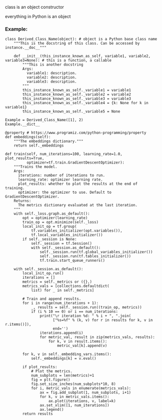 
class is an object constructor

everything in Python is an object

### Example:

```python3
class Derived_Class_Name(object): # object is a Python base class name
    """This is the docstring of this class. Can be accessed by instance.__doc__"""

    def __init__(this_instance_known_as_self, variable1, variable2, variable3=None): # this is a function, a callable
        """This is another docstring
        Args:
          variable1: description.
          variable2: description.
          variable3: description.
        """
        this_instance_known_as_self._variable1 = variable1
        this_instance_known_as_self._variable2 = variable2
        this_instance_known_as_self._variable3 = variable3
        this_instance_known_as_self._variable4 = {k: None for k in variable1}
        this_instance_known_as_self._variable5 = None
```

```python3
Example = Derived_Class_Name([1], 2)
Example.__dict__
```

    @property # https://www.programiz.com/python-programming/property
    def embeddings(self):
        """The embeddings dictionary."""
        return self._embeddings

    def train(self, num_iterations=100, learning_rate=1.0, plot_results=True,
              optimizer=tf.train.GradientDescentOptimizer):
        """Trains the model.
        Args:
          iterations: number of iterations to run.
          learning_rate: optimizer learning rate.
          plot_results: whether to plot the results at the end of training.
          optimizer: the optimizer to use. Default to GradientDescentOptimizer.
        Returns:
          The metrics dictionary evaluated at the last iteration.
        """
        with self._loss.graph.as_default():
            opt = optimizer(learning_rate)
            train_op = opt.minimize(self._loss)
            local_init_op = tf.group(
                tf.variables_initializer(opt.variables()),
                tf.local_variables_initializer())
            if self._session is None:
                self._session = tf.Session()
                with self._session.as_default():
                    self._session.run(tf.global_variables_initializer())
                    self._session.run(tf.tables_initializer())
                    tf.train.start_queue_runners()

        with self._session.as_default():
            local_init_op.run()
            iterations = []
            metrics = self._metrics or ({},)
            metrics_vals = [collections.defaultdict(
                list) for _ in self._metrics]

            # Train and append results.
            for i in range(num_iterations + 1):
                _, results = self._session.run((train_op, metrics))
                if (i % 10 == 0) or i == num_iterations:
                    print("\r iteration %d: " % i + ", ".join(
                          ["%s=%f" % (k, v) for r in results for k, v in r.items()]),
                          end='')
                    iterations.append(i)
                    for metric_val, result in zip(metrics_vals, results):
                        for k, v in result.items():
                            metric_val[k].append(v)

            for k, v in self._embedding_vars.items():
                self._embeddings[k] = v.eval()

            if plot_results:
                # Plot the metrics.
                num_subplots = len(metrics)+1
                fig = plt.figure()
                fig.set_size_inches(num_subplots*10, 8)
                for i, metric_vals in enumerate(metrics_vals):
                    ax = fig.add_subplot(1, num_subplots, i+1)
                    for k, v in metric_vals.items():
                        ax.plot(iterations, v, label=k)
                    ax.set_xlim([1, num_iterations])
                    ax.legend()
            return results
```
